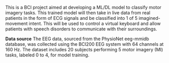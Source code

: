 This is a BCI project aimed at developing a ML/DL model to classify motor imagery tasks. 
This trained model will then take in live data from real patients in the form of ECG signals
and be classified into 1 of 5 imagined-movement intent. This will be used to control a virtual
keyboard and allow patients with speech disorders to communicate with their surroundings.

**Data source**
The EEG data, sourced from the PhysioNet eeg-mmidb database, was collected using the BCI200 EEG system with 64 channels at 160 Hz. The dataset includes 20 subjects performing 5 motor imagery (MI) tasks, labeled 0 to 4, for model training.

